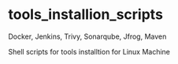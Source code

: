 # tools_installion_scripts
Docker, Jenkins, Trivy, Sonarqube, Jfrog, Maven

Shell scripts for tools installtion for Linux Machine
